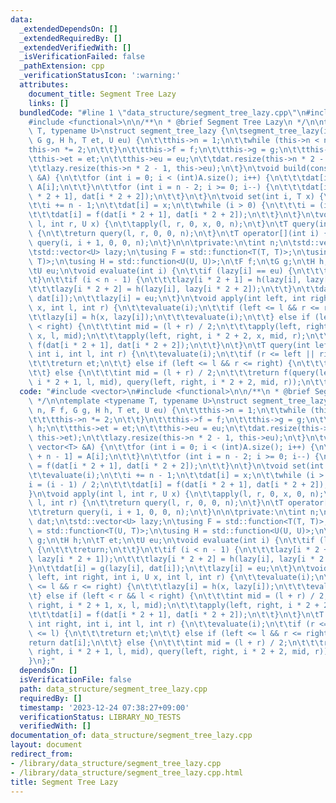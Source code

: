 ```yaml
---
data:
  _extendedDependsOn: []
  _extendedRequiredBy: []
  _extendedVerifiedWith: []
  _isVerificationFailed: false
  _pathExtension: cpp
  _verificationStatusIcon: ':warning:'
  attributes:
    document_title: Segment Tree Lazy
    links: []
  bundledCode: "#line 1 \"data_structure/segment_tree_lazy.cpp\"\n#include <vector>\n\
    #include <functional>\n\n/**\n * @brief Segment Tree Lazy\n */\n\ntemplate <typename\
    \ T, typename U>\nstruct segment_tree_lazy {\n\tsegment_tree_lazy(int n, F f,\
    \ G g, H h, T et, U eu) {\n\t\tthis->n = 1;\n\t\twhile (this->n < n) {\n\t\t\t\
    this->n *= 2;\n\t\t}\n\t\tthis->f = f;\n\t\tthis->g = g;\n\t\tthis->h = h;\n\t\
    \tthis->et = et;\n\t\tthis->eu = eu;\n\t\tdat.resize(this->n * 2 - 1, this->et);\n\
    \t\tlazy.resize(this->n * 2 - 1, this->eu);\n\t}\n\tvoid build(const vector<T>\
    \ &A) {\n\t\tfor (int i = 0; i < (int)A.size(); i++) {\n\t\t\tdat[i + n - 1] =\
    \ A[i];\n\t\t}\n\t\tfor (int i = n - 2; i >= 0; i--) {\n\t\t\tdat[i] = f(dat[i\
    \ * 2 + 1], dat[i * 2 + 2]);\n\t\t}\n\t}\n\tvoid set(int i, T x) {\n\t\tevaluate(i);\n\
    \t\ti += n - 1;\n\t\tdat[i] = x;\n\t\twhile (i > 0) {\n\t\t\ti = (i - 1) / 2;\n\
    \t\t\tdat[i] = f(dat[i * 2 + 1], dat[i * 2 + 2]);\n\t\t}\n\t}\n\tvoid apply(int\
    \ l, int r, U x) {\n\t\tapply(l, r, 0, x, 0, n);\n\t}\n\tT query(int l, int r)\
    \ {\n\t\treturn query(l, r, 0, 0, n);\n\t}\n\tT operator[](int i) {\n\t\treturn\
    \ query(i, i + 1, 0, 0, n);\n\t}\n\n\tprivate:\n\tint n;\n\tstd::vector<T> dat;\n\
    \tstd::vector<U> lazy;\n\tusing F = std::function<T(T, T)>;\n\tusing G = std::function<T(U,\
    \ T)>;\n\tusing H = std::function<U(U, U)>;\n\tF f;\n\tG g;\n\tH h;\n\tT et;\n\
    \tU eu;\n\tvoid evaluate(int i) {\n\t\tif (lazy[i] == eu) {\n\t\t\treturn;\n\t\
    \t}\n\t\tif (i < n - 1) {\n\t\t\tlazy[i * 2 + 1] = h(lazy[i], lazy[i * 2 + 1]);\n\
    \t\t\tlazy[i * 2 + 2] = h(lazy[i], lazy[i * 2 + 2]);\n\t\t}\n\t\tdat[i] = g(lazy[i],\
    \ dat[i]);\n\t\tlazy[i] = eu;\n\t}\n\tvoid apply(int left, int right, int i, U\
    \ x, int l, int r) {\n\t\tevaluate(i);\n\t\tif (left <= l && r <= right) {\n\t\
    \t\tlazy[i] = h(x, lazy[i]);\n\t\t\tevaluate(i);\n\t\t} else if (left < r && l\
    \ < right) {\n\t\t\tint mid = (l + r) / 2;\n\t\t\tapply(left, right, i * 2 + 1,\
    \ x, l, mid);\n\t\t\tapply(left, right, i * 2 + 2, x, mid, r);\n\t\t\tdat[i] =\
    \ f(dat[i * 2 + 1], dat[i * 2 + 2]);\n\t\t}\n\t}\n\tT query(int left, int right,\
    \ int i, int l, int r) {\n\t\tevaluate(i);\n\t\tif (r <= left || right <= l) {\n\
    \t\t\treturn et;\n\t\t} else if (left <= l && r <= right) {\n\t\t\treturn dat[i];\n\
    \t\t} else {\n\t\t\tint mid = (l + r) / 2;\n\t\t\treturn f(query(left, right,\
    \ i * 2 + 1, l, mid), query(left, right, i * 2 + 2, mid, r));\n\t\t}\n\t}\n};\n"
  code: "#include <vector>\n#include <functional>\n\n/**\n * @brief Segment Tree Lazy\n\
    \ */\n\ntemplate <typename T, typename U>\nstruct segment_tree_lazy {\n\tsegment_tree_lazy(int\
    \ n, F f, G g, H h, T et, U eu) {\n\t\tthis->n = 1;\n\t\twhile (this->n < n) {\n\
    \t\t\tthis->n *= 2;\n\t\t}\n\t\tthis->f = f;\n\t\tthis->g = g;\n\t\tthis->h =\
    \ h;\n\t\tthis->et = et;\n\t\tthis->eu = eu;\n\t\tdat.resize(this->n * 2 - 1,\
    \ this->et);\n\t\tlazy.resize(this->n * 2 - 1, this->eu);\n\t}\n\tvoid build(const\
    \ vector<T> &A) {\n\t\tfor (int i = 0; i < (int)A.size(); i++) {\n\t\t\tdat[i\
    \ + n - 1] = A[i];\n\t\t}\n\t\tfor (int i = n - 2; i >= 0; i--) {\n\t\t\tdat[i]\
    \ = f(dat[i * 2 + 1], dat[i * 2 + 2]);\n\t\t}\n\t}\n\tvoid set(int i, T x) {\n\
    \t\tevaluate(i);\n\t\ti += n - 1;\n\t\tdat[i] = x;\n\t\twhile (i > 0) {\n\t\t\t\
    i = (i - 1) / 2;\n\t\t\tdat[i] = f(dat[i * 2 + 1], dat[i * 2 + 2]);\n\t\t}\n\t\
    }\n\tvoid apply(int l, int r, U x) {\n\t\tapply(l, r, 0, x, 0, n);\n\t}\n\tT query(int\
    \ l, int r) {\n\t\treturn query(l, r, 0, 0, n);\n\t}\n\tT operator[](int i) {\n\
    \t\treturn query(i, i + 1, 0, 0, n);\n\t}\n\n\tprivate:\n\tint n;\n\tstd::vector<T>\
    \ dat;\n\tstd::vector<U> lazy;\n\tusing F = std::function<T(T, T)>;\n\tusing G\
    \ = std::function<T(U, T)>;\n\tusing H = std::function<U(U, U)>;\n\tF f;\n\tG\
    \ g;\n\tH h;\n\tT et;\n\tU eu;\n\tvoid evaluate(int i) {\n\t\tif (lazy[i] == eu)\
    \ {\n\t\t\treturn;\n\t\t}\n\t\tif (i < n - 1) {\n\t\t\tlazy[i * 2 + 1] = h(lazy[i],\
    \ lazy[i * 2 + 1]);\n\t\t\tlazy[i * 2 + 2] = h(lazy[i], lazy[i * 2 + 2]);\n\t\t\
    }\n\t\tdat[i] = g(lazy[i], dat[i]);\n\t\tlazy[i] = eu;\n\t}\n\tvoid apply(int\
    \ left, int right, int i, U x, int l, int r) {\n\t\tevaluate(i);\n\t\tif (left\
    \ <= l && r <= right) {\n\t\t\tlazy[i] = h(x, lazy[i]);\n\t\t\tevaluate(i);\n\t\
    \t} else if (left < r && l < right) {\n\t\t\tint mid = (l + r) / 2;\n\t\t\tapply(left,\
    \ right, i * 2 + 1, x, l, mid);\n\t\t\tapply(left, right, i * 2 + 2, x, mid, r);\n\
    \t\t\tdat[i] = f(dat[i * 2 + 1], dat[i * 2 + 2]);\n\t\t}\n\t}\n\tT query(int left,\
    \ int right, int i, int l, int r) {\n\t\tevaluate(i);\n\t\tif (r <= left || right\
    \ <= l) {\n\t\t\treturn et;\n\t\t} else if (left <= l && r <= right) {\n\t\t\t\
    return dat[i];\n\t\t} else {\n\t\t\tint mid = (l + r) / 2;\n\t\t\treturn f(query(left,\
    \ right, i * 2 + 1, l, mid), query(left, right, i * 2 + 2, mid, r));\n\t\t}\n\t\
    }\n};"
  dependsOn: []
  isVerificationFile: false
  path: data_structure/segment_tree_lazy.cpp
  requiredBy: []
  timestamp: '2023-12-24 07:38:27+09:00'
  verificationStatus: LIBRARY_NO_TESTS
  verifiedWith: []
documentation_of: data_structure/segment_tree_lazy.cpp
layout: document
redirect_from:
- /library/data_structure/segment_tree_lazy.cpp
- /library/data_structure/segment_tree_lazy.cpp.html
title: Segment Tree Lazy
---
```

